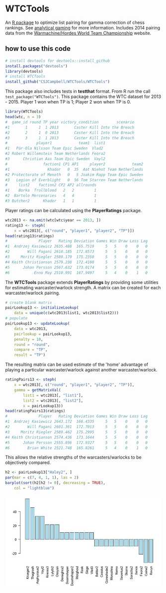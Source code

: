 WTCTools
=======

An [R package](http://www.r-project.org/) to optimize list pairing 
for gamma correction of chess rankings. 
See [analytical gaming](http://lacerto1.wordpress.com/) for more information.
Includes 2014 pairing data from the 
[Warmachine/Hordes World Team Championship](https://wmhwtc.wordpress.com/) 
website.

how to use this code
--------

```R
# install devtools for devtools::install_github
install.packages("devtools")
library(devtools)
# install WTCTools
install_github("CSJCampbell/WTCTools/WTCTools")
```

This package also includes tests in **testthat** format. 
From R run the call `test_package("WTCTools")`.
This package contains the WTC dataset for 2013 - 2015.
Player 1 won when TP is 1; Player 2 won when TP is 0.
```R
library(WTCTools)
head(wtc, n = 3)
#  game_id round TP year victory_condition        scenario
#1       1     1  1 2013       Caster Kill Into the Breach
#2       2     1  0 2013       Caster Kill Into the Breach
#3       3     1  1 2013       Caster Kill Into the Breach
#             player1            team1  list1
#1   Pär-Ola Nilsson Team Epic Sweden  Vlad2
#2 Robert Willemstein Team Netherlands Feora2
#3      Christian Aas Team Epic Sweden  Vayl2
#                faction1 CP1 AP1     player2            team2
#1                 Khador   0  35  Aat Niehot Team Netherlands
#2 Protectorate of Menoth   0   5 Joakim Rapp Team Epic Sweden
#3   Legion of Everblight   0  56 Tom Starren Team Netherlands
#     list2    faction2 CP2 AP2 allrounds
#1    Borka  Trollblood   2   2         1
#2  Bartolo Mercenaries   4   4         1
#3 Butcher2      Khador   1   1         1
```
Player ratings can be calculated using the **PlayerRatings** 
package.

```R
wtc2013 <- na.omit(wtc[wtc$year == 2013, ])
rating13 <- steph(
    x = wtc2013[, c("round", "player1", "player2", "TP")])
head(rating13$ratings)
#              Player   Rating Deviation Games Win Draw Loss Lag
#1  Andrzej Kasiewicz 2635.488  165.7519     5   5    0    0   0
#2        Will Pagani 2610.185  172.8573     5   5    0    0   0
#3     Moritz Riegler 2589.179  175.2350     5   5    0    0   0
#4 Keith Christianson 2579.238  172.4108     5   5    0    0   0
#5      Johan Persson 2567.632  173.0174     5   5    0    0   0
#6           Enno May 2510.991  167.9497     5   4    0    1   0
```
The **WTCTools** package extends **PlayerRatings** by providing some utilities 
for estimating warcaster/warlock strength. A matrix can be created for 
each warcaster/warlock pairing.

```R
# create blank matrix
pairLookup13 <- initializeLookup(
    data = unique(c(wtc2013$list1, wtc2013$list2)))
# populate
pairLookup13 <- updateLookup(
    data = wtc2013, 
    pairlookup = pairLookup13, 
    penalty = 10, 
    round = "round", 
    compare = "TP", 
    result = "TP")
```
The resulting matrix can be used estimate of the 'home' advantage of playing
a particular warcaster/warlock against another warcaster/warlock.

```R
ratingPairs13 <- steph(
    x = wtc2013[, c("round", "player1", "player2", "TP")], 
    gamma = getMatrixVal(
        list1 = wtc2013[, "list1"], 
        list2 = wtc2013[, "list2"], 
        x = pairLookup13))
head(ratingPairs13$ratings)
#              Player   Rating Deviation Games Win Draw Loss Lag
#1  Andrzej Kasiewicz 2643.172  166.4335     5   5    0    0   0
#2        Will Pagani 2601.361  172.7013     5   5    0    0   0
#3     Moritz Riegler 2589.462  175.2995     5   5    0    0   0
#4 Keith Christianson 2574.436  173.1644     5   5    0    0   0
#5      Johan Persson 2555.896  172.9327     5   5    0    0   0
#6        Brian White 2521.748  165.8261     5   4    0    1   0
```
This allows the relative strengths of the warcasters/warlocks 
to be objectively compared.

```R
h2 <- pairLookup13["Haley2", ]
par(mar = c(7, 4, 1, 1), las = 2)
barplot(sort(h2[h2 != 0], decreasing = TRUE), 
    col = "lightblue")
```

![Haley2 Barplot](https://github.com/CSJCampbell/WTCTools/blob/master/wtc2013_haley2.png)
